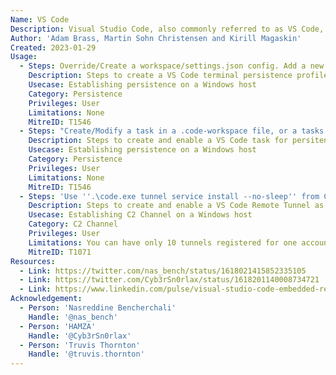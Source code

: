 ```yaml
---
Name: VS Code
Description: Visual Studio Code, also commonly referred to as VS Code, is a source-code editor made by Microsoft with the Electron Framework, for Windows, Linux and macOS.
Author: 'Adam Brass, Martin Sohn Christensen and Kirill Magaskin'
Created: 2023-01-29
Usage:
  - Steps: Override/Create a workspace/settings.json config. Add a new terminal profile with the payload in the "path" and "args" parameters. Set the new terminal profile as default.
    Description: Steps to create a VS Code terminal persistence profile
    Usecase: Establishing persistence on a Windows host
    Category: Persistence
    Privileges: User
    Limitations: None
    MitreID: T1546
  - Steps: "Create/Modify a task in a .code-workspace file, or a tasks.json file inside a .vscode folder. Add a new task with the payload in the 'command' or 'args' parameters. Add one of the possible triggers: 'runOption' parameter with value of 'folderOpen' or shortcut keys in the keybindings.json file."
    Description: Steps to create and enable a VS Code task for persitence
    Usecase: Establishing persistence on a Windows host
    Category: Persistence
    Privileges: User
    Limitations: None
    MitreID: T1546
  - Steps: 'Use ''.\code.exe tunnel service install --no-sleep'' from CLI and authorize yourself on source host with the 6 digit code or use ''Turn on Remote Tunnel Access'' option in the VS Code GUI account menu and authorize yourself in the browser of target host. Then you''ll get a link such as: https://vscode.dev/tunnel/<victim''s hostname>/<directory>. Open this link in browser and authorize yourself on source host with the same Github/Microsoft account. Once you connect with this link, an SSH connection will be created over the tunnel in order to provide end-to-end encryption.'
    Description: Steps to create and enable a VS Code Remote Tunnel as C2 service
    Usecase: Establishing C2 Channel on a Windows host
    Category: C2 Channel
    Privileges: User
    Limitations: You can have only 10 tunnels registered for one account.
    MitreID: T1071
Resources:
  - Link: https://twitter.com/nas_bench/status/1618021415852335105
  - Link: https://twitter.com/Cyb3rSn0rlax/status/1618201140008734721
  - Link: https://www.linkedin.com/pulse/visual-studio-code-embedded-reverse-shell-how-block-create-thornton
Acknowledgement:
  - Person: 'Nasreddine Bencherchali'
    Handle: '@nas_bench'
  - Person: 'HAMZA'
    Handle: '@Cyb3rSn0rlax'
  - Person: 'Truvis Thornton'
    Handle: '@truvis.thornton'
---
```

